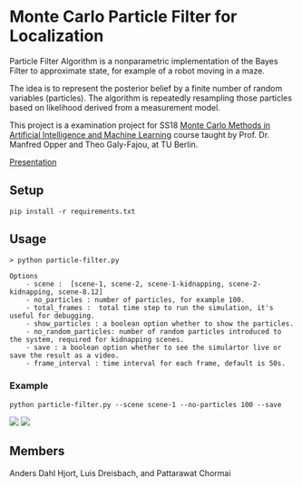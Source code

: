 # Monte Carlo Particle Filter for Localization

 Particle Filter Algorithm is a nonparametric implementation of
 the Bayes Filter to approximate state, for example of a robot moving in a maze.
 
 The idea is to represent the posterior belief by a finite number of random variables (particles).
  The algorithm is repeatedly resampling those particles based on likelihood derived from a measurement model.

This project is a examination project for SS18 [Monte Carlo Methods in Artificial Intelligence and Machine Learning](https://www.ki.tu-berlin.de/menue/lehre/sommersemster_2018/) course taught by Prof. Dr. Manfred Opper and Theo Galy-Fajou, at TU Berlin.

[Presentation](https://docs.google.com/presentation/d/1YpLM_q6YCEqP6g9y3OdV3z-X419Sa1krqwrsSDCFI6g/edit?usp=sharing)

## Setup
```
pip install -r requirements.txt
```

## Usage
```
> python particle-filter.py

Options
    - scene :  [scene-1, scene-2, scene-1-kidnapping, scene-2-kidnapping, scene-8.12]
    - no_particles : number of particles, for example 100.
    - total_frames :  total time step to run the simulation, it's useful for debugging.
    - show_particles : a boolean option whether to show the particles.
    - no_random_particles: number of random particles introduced to the system, required for kidnapping scenes.
    - save : a boolean option whether to see the simulartor live or save the result as a video.
    - frame_interval : time interval for each frame, default is 50s.
```

### Example
```
python particle-filter.py --scene scene-1 --no-particles 100 --save
```

![](https://i.imgur.com/RxP35Wa.png)
![](https://i.imgur.com/smYPY13.gif)


## Members
Anders Dahl Hjort, Luis Dreisbach, and Pattarawat Chormai


